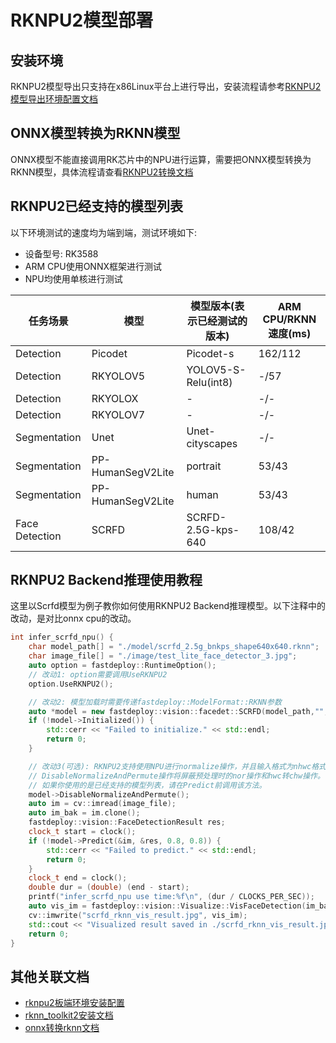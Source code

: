 # RKNPU2模型部署

## 安装环境
RKNPU2模型导出只支持在x86Linux平台上进行导出，安装流程请参考[RKNPU2模型导出环境配置文档](./install_rknn_toolkit2.md)

## ONNX模型转换为RKNN模型
ONNX模型不能直接调用RK芯片中的NPU进行运算，需要把ONNX模型转换为RKNN模型，具体流程请查看[RKNPU2转换文档](./export.md)

## RKNPU2已经支持的模型列表
以下环境测试的速度均为端到端，测试环境如下:
* 设备型号: RK3588
* ARM CPU使用ONNX框架进行测试
* NPU均使用单核进行测试

| 任务场景             | 模型                | 模型版本(表示已经测试的版本)               | ARM CPU/RKNN速度(ms) |
|------------------|-------------------|-------------------------------|--------------------|
| Detection        | Picodet           | Picodet-s                     | 162/112            |
| Detection        | RKYOLOV5          | YOLOV5-S-Relu(int8)           | -/57               |
| Detection        | RKYOLOX           | -                             | -/-                |
| Detection        | RKYOLOV7          | -                             | -/-                |
| Segmentation     | Unet              | Unet-cityscapes               | -/-                |
| Segmentation     | PP-HumanSegV2Lite | portrait                      | 53/43              |
| Segmentation     | PP-HumanSegV2Lite | human                         | 53/43              |
| Face Detection   | SCRFD             | SCRFD-2.5G-kps-640            | 108/42             |

## RKNPU2 Backend推理使用教程

这里以Scrfd模型为例子教你如何使用RKNPU2 Backend推理模型。以下注释中的改动，是对比onnx cpu的改动。

```c++
int infer_scrfd_npu() {
    char model_path[] = "./model/scrfd_2.5g_bnkps_shape640x640.rknn";
    char image_file[] = "./image/test_lite_face_detector_3.jpg";
    auto option = fastdeploy::RuntimeOption();
	// 改动1: option需要调用UseRKNPU2
    option.UseRKNPU2();  

	// 改动2: 模型加载时需要传递fastdeploy::ModelFormat::RKNN参数
    auto *model = new fastdeploy::vision::facedet::SCRFD(model_path,"",option,fastdeploy::ModelFormat::RKNN);  
    if (!model->Initialized()) {
        std::cerr << "Failed to initialize." << std::endl;
        return 0;
    }

	// 改动3(可选): RKNPU2支持使用NPU进行normalize操作，并且输入格式为nhwc格式。
	// DisableNormalizeAndPermute操作将屏蔽预处理时的nor操作和hwc转chw操作。
	// 如果你使用的是已经支持的模型列表，请在Predict前调用该方法。
    model->DisableNormalizeAndPermute();
    auto im = cv::imread(image_file);
    auto im_bak = im.clone();
    fastdeploy::vision::FaceDetectionResult res;
    clock_t start = clock();
    if (!model->Predict(&im, &res, 0.8, 0.8)) {
        std::cerr << "Failed to predict." << std::endl;
        return 0;
    }
    clock_t end = clock();
    double dur = (double) (end - start);
    printf("infer_scrfd_npu use time:%f\n", (dur / CLOCKS_PER_SEC));
    auto vis_im = fastdeploy::vision::Visualize::VisFaceDetection(im_bak, res);
    cv::imwrite("scrfd_rknn_vis_result.jpg", vis_im);
    std::cout << "Visualized result saved in ./scrfd_rknn_vis_result.jpg" << std::endl;
    return 0;
}
```


## 其他关联文档
- [rknpu2板端环境安装配置](../../build_and_install/rknpu2.md)
- [rknn_toolkit2安装文档](./install_rknn_toolkit2.md)
- [onnx转换rknn文档](./export.md)
